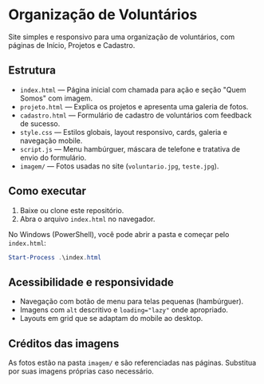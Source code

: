 # Organização de Voluntários

Site simples e responsivo para uma organização de voluntários, com páginas de Início, Projetos e Cadastro.

## Estrutura

- `index.html` — Página inicial com chamada para ação e seção "Quem Somos" com imagem.
- `projeto.html` — Explica os projetos e apresenta uma galeria de fotos.
- `cadastro.html` — Formulário de cadastro de voluntários com feedback de sucesso.
- `style.css` — Estilos globais, layout responsivo, cards, galeria e navegação mobile.
- `script.js` — Menu hambúrguer, máscara de telefone e tratativa de envio do formulário.
- `imagem/` — Fotos usadas no site (`voluntario.jpg`, `teste.jpg`).

## Como executar

1. Baixe ou clone este repositório.
2. Abra o arquivo `index.html` no navegador.

No Windows (PowerShell), você pode abrir a pasta e começar pelo `index.html`:

```powershell
Start-Process .\index.html
```

## Acessibilidade e responsividade

- Navegação com botão de menu para telas pequenas (hambúrguer).
- Imagens com `alt` descritivo e `loading="lazy"` onde apropriado.
- Layouts em grid que se adaptam do mobile ao desktop.

## Créditos das imagens

As fotos estão na pasta `imagem/` e são referenciadas nas páginas. Substitua por suas imagens próprias caso necessário.
